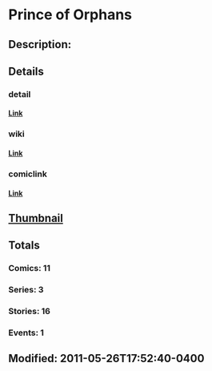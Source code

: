 # Prince of Orphans
## Description: 
## Details
### detail
#### [Link](http://marvel.com/characters/1798/prince_of_orphans?utm_campaign=apiRef&utm_source=225578a89fc76f3d20fbffda5d17a88d)
### wiki
#### [Link](http://marvel.com/universe/Prince%20of%20Orphans?utm_campaign=apiRef&utm_source=225578a89fc76f3d20fbffda5d17a88d)
### comiclink
#### [Link](http://marvel.com/comics/characters/1011234/prince_of_orphans?utm_campaign=apiRef&utm_source=225578a89fc76f3d20fbffda5d17a88d)
## [Thumbnail](http://i.annihil.us/u/prod/marvel/i/mg/b/40/image_not_available.jpg)
## Totals
### Comics: 11
### Series: 3
### Stories: 16
### Events: 1
## Modified: 2011-05-26T17:52:40-0400
